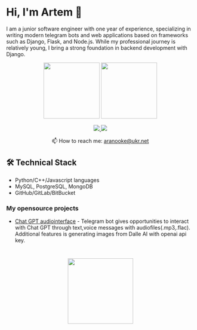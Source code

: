 # Hi, I'm Artem 👋
I am a junior software engineer with one year of experience, specializing in writing modern telegram bots and web applications based on frameworks such as Django, Flask, and Node.js. 
While my professional journey is relatively young, I bring a strong foundation in backend development with Django.

<p align='center'>
   <a href="https://github-readme-stats.vercel.app/api?username=aranooke&show_icons=true&count_private=true"><img
           height=150
           src="https://github-readme-stats.vercel.app/api?username=aranooke&show_icons=true&count_private=true"/></a>
   <a href="https://github.com/aranooke/github-readme-stats"><img height=150
                                                                  src="https://github-readme-stats.vercel.app/api/top-langs/?username=aranooke&layout=compact"/></a>
</p>

<p align='center'>
   <a href="https://www.linkedin.com/in/aranooke/">
       <img src="https://img.shields.io/badge/linkedin-%230077B5.svg?&style=for-the-badge&logo=linkedin&logoColor=white"/>
   </a>
   <a href="https://t.me/joinchat/SpqRPBFo_sM6qm05">
       <img src="https://img.shields.io/badge/Telegram-2CA5E0?style=for-the-badge&logo=telegram&logoColor=white"/>
   </a>
<p align='center'>
   📫 How to reach me: <a href='mailto:aranooke@ukr.net'>aranooke@ukr.net</a>
</p>

## 🛠 Technical Stack
*   Python/C++/Javascript languages
*   MySQL, PostgreSQL, MongoDB
*   GitHub/GitLab/BitBucket

### My opensource projects

*   [Chat GPT audiointerface](https://github.com/aranooke/chatgpt_audio) - Telegram bot gives opportunities to interact with Chat GPT through text,voice messages with audiofiles(.mp3,.flac).
Additional features is generating images from Dalle AI with openai api key.

<div align="center" style="margin: 40px 0">
   <a href="https://github.com/aranooke/github-profile-views-counter">
       <img width="175px" src="https://komarev.com/ghpvc/?username=aranooke&color=DE002D">
   </a>
</div>
